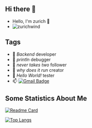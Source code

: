 ## Hi there 👋


- Hello, I'm zurich 👋
- ![zurichwind](https://komarev.com/ghpvc/?username=zurichwind)

## Tags

- 🔭 _Backend_ developer
- 🌱 _println_ debugger
- 👯 _never takes two_ follower
- 🤔 _why does it run_ creator
- 💬 _Hello World!_ tester
- 📫 [![Gmail Badge](https://img.shields.io/badge/-Gmail-c14438?style=flat-square&logo=Gmail&logoColor=white&link=mailto:guoziyang0033@gmail.com)](mailto:guoziyang0033@gmail.com)

## Some Statistics About Me

[![Readme Card](https://github-readme-stats.vercel.app/api?username=zurichwind&show_icons=true&title_color=ffffff&icon_color=bb2acf&text_color=daf7dc&bg_color=151515)](https://github.com/anuraghazra/github-readme-stats)

[![Top Langs](https://github-readme-stats.vercel.app/api/top-langs/?username=zurichwind&layout=compact&exclude_repo=CN-GuoZiyang.github.io&title_color=ffffff&icon_color=bb2acf&text_color=daf7dc&bg_color=151515)](https://github.com/anuraghazra/github-readme-stats)
